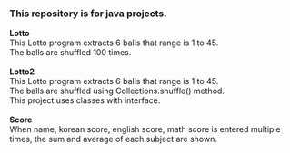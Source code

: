 ### This repository is for java projects.<br>
**Lotto**<br>
This Lotto program extracts 6 balls that range is 1 to 45.<br>
The balls are shuffled 100 times.<br>
<br>
**Lotto2**<br>
This Lotto program extracts 6 balls that range is 1 to 45.<br>
The balls are shuffled using Collections.shuffle() method.<br>
This project uses classes with interface.<br>
<br>
**Score**<br>
When name, korean score, english score, math score is entered multiple times, the sum and average of each subject are shown.<br>
<br>
